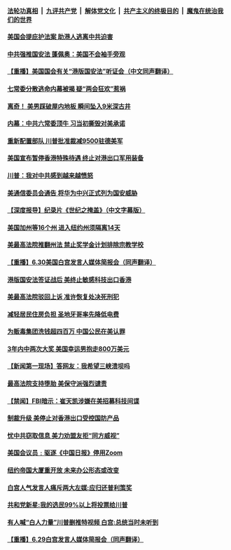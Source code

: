 ####  [法轮功真相](../../../../basic/blob/master/README.md?t=07020231) &nbsp;|&nbsp; [九评共产党](../../../../9ping.md/blob/master/README.md?t=07020231) &nbsp;|&nbsp; [解体党文化](../../../../jtdwh.md/blob/master/README.md?t=07020231)  &nbsp;|&nbsp; [共产主义的终极目的](../../../../gczydzjmd.md/blob/master/README.md?t=07020231) &nbsp;|&nbsp; [魔鬼在统治我们的世界](../../../../mgztzwmdsj.md/blob/master/README.md?t=07020231) 

#### [美国会提庇护法案 助港人逃离中共迫害](../pages/prog203/a102883708.md?t=07020231) 

#### [中共强推国安法 蓬佩奥：美国不会袖手旁观](../pages/prog203/a102883689.md?t=07020231) 

#### [【重播】美国国会有关“港版国安法”听证会（中文同声翻译）](../pages/prog203/a102883615.md?t=07020231) 

#### [七常委分散逃命内幕被揭 疑“两会狂欢”惹祸](../pages/prog203/a102883519.md?t=07020231) 

#### [离奇！ 美男踩破屋内地板 瞬间坠入9米深古井](../pages/prog203/a102883487.md?t=07020231) 

#### [内幕：中共六常委顶牛 习当初撕毁对美承诺](../pages/prog203/a102883417.md?t=07020231) 

#### [重新配置部队 川普批准裁减9500驻德美军](../pages/prog203/a102883297.md?t=07020231) 

#### [美国宣布暂停香港特殊待遇 终止对港出口军用装备](../pages/prog203/a102883030.md?t=07020231) 

#### [川普：我对中共感到越来越愤怒](../pages/prog203/a102883276.md?t=07020231) 

#### [美通信委员会通告 将华为中兴正式列为国安威胁](../pages/prog203/a102883278.md?t=07020231) 

#### [【深度报导】纪录片《世纪之掩盖》（中文字幕版）](../pages/prog203/a102881189.md?t=07020231) 

#### [美国加州等16个州 进入纽约州须隔离14天](../pages/prog203/a102883095.md?t=07020231) 

#### [美最高法院推翻州法 禁止奖学金计划排除宗教学校](../pages/prog203/a102883072.md?t=07020231) 

#### [【重播】6.30美国白宫发言人媒体简报会（同声翻译）](../pages/prog203/a102883044.md?t=07020231) 

#### [港版国安法签证战后  美终止敏感科技出口香港](../pages/prog203/a102882879.md?t=07020231) 

#### [美最高法院驳回上诉 准许恢复处决死刑犯](../pages/prog203/a102883008.md?t=07020231) 

#### [减轻居民住房负担 圣地牙哥率先降低电费](../pages/prog203/a102882935.md?t=07020231) 

#### [为贩毒集团洗钱超四百万 中国公民在美认罪](../pages/prog203/a102882851.md?t=07020231) 

#### [3年内中两次大奖 美国幸运男抱走800万美元](../pages/prog203/a102882609.md?t=07020231) 

#### [【新闻第一现场】答网友：我希望三峡溃坝吗](../pages/prog203/a102882587.md?t=07020231) 

#### [最高法院支持堕胎 美保守派强烈谴责](../pages/prog203/a102882452.md?t=07020231) 

#### [【禁闻】FBI暗示：崔天凯涉嫌在美招募科技间谍](../pages/prog203/a102882378.md?t=07020231) 

#### [制裁升级 美停止对香港出口受控国防产品](../pages/prog203/a102882311.md?t=07020231) 

#### [忧中共窃取信息 美力劝盟友拒“同方威视”](../pages/prog203/a102882268.md?t=07020231) 

#### [美国会议员﹕驱逐《中国日报》停用Zoom](../pages/prog203/a102882278.md?t=07020231) 

#### [纽约帝国大厦重开放 未来办公形态或改变](../pages/prog203/a102882243.md?t=07020231) 

#### [白宫人气发言人痛斥两大左媒:应归还普利策奖](../pages/prog203/a102882235.md?t=07020231) 

#### [共和党新星:我的选民99%以上将投票给川普](../pages/prog203/a102882194.md?t=07020231) 

#### [有人喊“白人力量”川普删推特视频 白宫:总统当时未听到](../pages/prog203/a102882138.md?t=07020231) 

#### [【重播】6.29白宫发言人媒体简报会（同声翻译）](../pages/prog203/a102882175.md?t=07020231) 

